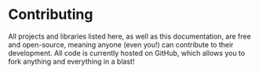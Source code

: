 # Contributing

All projects and libraries listed here, as well as this documentation, are free and open-source, meaning anyone (even you!) can contribute to their development. All code is currently hosted on GitHub, which allows you to fork anything and everything in a blast!
